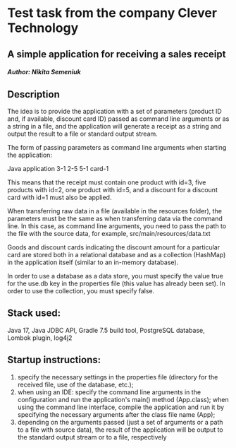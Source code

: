 # Test task from the company Clever Technology
## A simple application for receiving a sales receipt
##### Author: Nikita Semeniuk

## Description

The idea is to provide the application with a set of parameters (product ID and, if available, discount card ID) passed as command line arguments or as a string in a file, and the application will generate a receipt as a string and output the result to a file or standard output stream.

The form of passing parameters as command line arguments when starting the application:

Java application 3-1 2-5 5-1 card-1

This means that the receipt must contain one product with id=3, five products with id=2, one product with id=5, and a discount for a discount card with id=1 must also be applied.

When transferring raw data in a file (available in the resources folder), the parameters must be the same as when transferring data via the command line. In this case, as command line arguments, you need to pass the path to the file with the source data, for example, src/main/resources/data.txt

Goods and discount cards indicating the discount amount for a particular card are stored both in a relational database and as a collection (HashMap) in the application itself (similar to an in-memory database).

In order to use a database as a data store, you must specify the value true for the use.db key in the properties file (this value has already been set). In order to use the collection, you must specify false.

## Stack used:

Java 17, Java JDBC API, Gradle 7.5 build tool, PostgreSQL database, Lombok plugin, log4j2

## Startup instructions:

1) specify the necessary settings in the properties file (directory for the received file, use of the database, etc.);
2) when using an IDE: specify the command line arguments in the configuration and run the application's main() method (App.class); when using the command line interface, compile the application and run it by specifying the necessary arguments after the class file name (App);
3) depending on the arguments passed (just a set of arguments or a path to a file with source data), the result of the application will be output to the standard output stream or to a file, respectively
